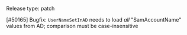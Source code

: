 Release type: patch

[#50165] Bugfix: `UserNameSetInAD` needs to load *all* "SamAccountName" values from AD; comparison must be case-insensitive
